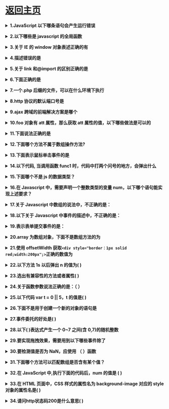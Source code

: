 # [返回主页](https://github.com/yisainan/web-interview/blob/master/README.md)

<b><details><summary>1.JavaScript 以下哪条语句会产生运行错误 </summary></b>

A. var obj = (); B. var obj = []; C. var obj = {}; D. var obj = //;

答案：AD

[参与互动](https://github.com/yisainan/web-interview/issues/543)

</details>

<b><details><summary>2.以下哪些是 javascript 的全局函数</summary></b>

```
A. escape	函数可对字符串进行编码，这样就可以在所有的计算机上读取该字符串。ECMAScript v3 反对使用该方法，应用使用 decodeURI() 和 decodeURIComponent() 替代它。
B. parseFloat	parseFloat() 函数可解析一个字符串，并返回一个浮点数。
该函数指定字符串中的首个字符是否是数字。如果是，则对字符串进行解析，直到到达数字的末端为止，然后以数字返回该数字，而不是作为字符串。
C. eval	 函数可计算某个字符串，并执行其中的的 JavaScript 代码。
D. setTimeout
E. alert
```

答案：ABC

[参与互动](https://github.com/yisainan/web-interview/issues/544)

</details>

<b><details><summary>3.关于 IE 的 window 对象表述正确的有</summary></b>

```
A. window.opener属性本身就是指向window对象
B. window.reload()方法可以用来刷新当前页面  应该是location.reload或者window.location.reload
C. window.location="a.html"和window.location.href="a.html"的作用都是把当前页面替换成a.html页面
D. 定义了全局变量g;可以用window.g的方式来存取该变量
```

答案：ACD

[参与互动](https://github.com/yisainan/web-interview/issues/545)

</details>

<b><details><summary>4.描述错误的是</summary></b>

```
A：HTTP状态码302表示暂时性转移
B:domContentLoaded事件早于onload事件
C: IE678不支持事件捕获
D:localStorage 存储的数据在电脑重启后丢失
```

答案：D

解析：

HTTP 状态码 302 表示被请求的资源暂时转移(Moved temporatily)，然后会给出一个转移后的 URL，而浏览器在处理服务器返回的 302 错误时，原则上会重新建立一个 TCP 连接，然后再取重定向后的 URL 的页面;但是如果页面存在于缓存中，则不重新获取;

onload 事件触发时，页面上所有的 DOM，样式表，脚本，图片，flash 都已经加载完成了，domContentLoaded 事件触发时，仅当 DOM 加载完成，不包括样式表，图片，flash。

C 正确，故选 D

[参与互动](https://github.com/yisainan/web-interview/issues/546)

</details>

<b><details><summary>5.关于 link 和@import 的区别正确的是</summary></b>

```
A: link属于XHTML标签，而@import是CSS提供的;
B：页面被加载时，link会同时被加载，而后者引用的CSS会等到页面被加载完再加载
C：import只在IE5以上才能识别 而link是XHTML标签，无兼容问题
D: link方式的样式的权重高于@import的权重
```

答案：ABCD

[参与互动](https://github.com/yisainan/web-interview/issues/547)

</details>

<b><details><summary>6.下面正确的是</summary></b>

```
A: 跨域问题能通过JsonP方案解决
B：不同子域名间仅能通过修改window.name解决跨域   还可以通过script标签src  jsonp等h5 Java split等
C：只有在IE中可通过iframe嵌套跨域
D：MediaQuery属性是进行视频格式检测的属性是做响应式的
```

答案：A

[参与互动](https://github.com/yisainan/web-interview/issues/548)

</details>

<b><details><summary>7.一个.php 后缀的文件，可以在什么环境下执行</summary></b>

```
A mysql 数据库
B 浏览器
C apache 服务器
D Windows 系统
```

答案: C

解析:php 运行环境 apache

[参与互动](https://github.com/yisainan/web-interview/issues/603)

</details>

<b><details><summary>8.http 协议的默认端口号是</summary></b>

```
A 80
B 8888
C 8080
D 3306
```

答案: A

解析:服务器安装好之后，默认端口号是 80

[参与互动](https://github.com/yisainan/web-interview/issues/604)

</details>

<b><details><summary>9.ajax 跨域的前端解决方案是哪个</summary></b>

```
A cors
B jsonp
C 服务器代理
D promise
```

答案: B

解析:jsonp 是使用标签的 src 属性链接资源接口，在 url 中传递回调函数，实现跨域请求

[参与互动](https://github.com/yisainan/web-interview/issues/605)

</details>

<b><details><summary>10.foo 对象有 att 属性，那么获取 att 属性的值，以下哪些做法是可以的</summary></b>

```
A foo("att")
B foo["att"]
C foo{"att"}
D foo[att]
```

答案: B

[参与互动](https://github.com/yisainan/web-interview/issues/606)

</details>

<b><details><summary>11.下面说法正确的是</summary></b>

```
A setTimeout 函数是同步的
B setInterval 函数是异步的
C setTimeout(function( ) { } ,100) 会立即同步执行
D setInterval 函数会立即执行
```

答案: B

[参与互动](https://github.com/yisainan/web-interview/issues/607)

</details>

<b><details><summary>12.下面哪个方法不属于数组操作方法?</summary></b>

```
A shift()
B pop()
C push()
D replace()
```

答案: D

[参与互动](https://github.com/yisainan/web-interview/issues/608)

</details>

<b><details><summary>13.下面表示鼠标单击事件的是</summary></b>

```
A onclick
B onmouseover
C onmouseout
D onmousemove
```

答案: A

[参与互动](https://github.com/yisainan/web-interview/issues/609)

</details>

<b><details><summary>14.以下代码, 当调用函数 func1 时，代码中打两个问号的地方，会弹出什么</summary></b>

```js
var v1 = 250;
function func1() {
  alert(v1); //？？
  var v1 = 350;
}
```

```
A 250
B 350
C undefined
D 以上都不对
```

答案: C

解析:函数内部的 var v1 声明会提升到当前作用域顶部，但是赋值不会提升，所以 alert 的时候首先弹出当前作用域的 v1，值位 undefined

[参与互动](https://github.com/yisainan/web-interview/issues/610)

</details>

<b><details><summary>15.下面哪个不是 js 的数据类型？</summary></b>

```
A int
B number
C string
D boolean
```

答案: A

[参与互动](https://github.com/yisainan/web-interview/issues/611)

</details>

<b><details><summary>16.在 Javascript 中，需要声明一个整数类型的变量 num，以下哪个语句能实现上述要求？</summary></b>

```
A int num
B number num
C var num
D Integer num
```

答案: C

解析: var 关键字声明变量

[参与互动](https://github.com/yisainan/web-interview/issues/612)

</details>

<b><details><summary>17.关于 Javascript 中数组的说法中，不正确的是：</summary></b>

```
A 数组的长度必须在创建时给定，之后便不能改变
B 由于数组是对象，因此创建数组时可以使用 new 运算符 当然也可以不用的
C 数组内元素的类型可以不同
D 数组可以在声明的同时进行初始化
```

答案: A

解析: js 数组长度是可以变化的

[参与互动](https://github.com/yisainan/web-interview/issues/613)

</details>

<b><details><summary>18.以下关于 Javascript 中事件的描述中，不正确的是：</summary></b>

```
A onclick–鼠标单击事件
B onfocus–获取焦点事件
C onmouseover–鼠标指针移动到事件源对象上时触发的事件
D onsubmit–选择字段时触发的事件
```

答案: D

解析: change 需要选择的字段发生变化时才触发的事件

[参与互动](https://github.com/yisainan/web-interview/issues/614)

</details>

<b><details><summary>19.表示表单提交事件的是：</summary></b>

```
A onmousemove
B onchange
C onclick
D onsubmit
```

答案: D

[参与互动](https://github.com/yisainan/web-interview/issues/615)

</details>

<b><details><summary>20.array 为数组对象，下面不是数组方法的为</summary></b>

```
A array.zero()
B array.map()
C array.filter()
D array.push()
```

答案: A

[参与互动](https://github.com/yisainan/web-interview/issues/616)

</details>

<b><details><summary>21.使用 offsetWidth 获取`<div style="border：1px solid red;width:200px";>`正确的数值为</summary></b>

```
A 199
B 197
C 198
D 202
```

答案: D

解析: offsetWidth 获取的时候包括了边框 并且不带 px 单位

[参与互动](https://github.com/yisainan/web-interview/issues/617)

</details>

<b><details><summary>22.以下方法 1s 以后弹出 n 的值为( )</summary></b>

```js
var n = 10;
setInterval(function() {
  alert(n);
  var n = 100;
}, 1000);
```

```
A 10
B 100
C undefined
D 报错
```

答案: C

解析:
计时函数中，定义的变量 n 有声明提升，被提升到函数作用域顶部，即在 alert()之前，只提升声明，变量赋值位置不变，所以为 undefined

[参与互动](https://github.com/yisainan/web-interview/issues/618)

</details>

<b><details><summary>23.选出有兼容性的方法或者属性( )</summary></b>

```
A event.cancelBubble
B getElementById
C getElementsByTagName
D nodeType
```

答案: A

解析: event.cancelBubble 是 IE 老版本取消事件冒泡的方式

[参与互动](https://github.com/yisainan/web-interview/issues/619)

</details>

<b><details><summary>24.关于函数参数说法正确的是：（ ）</summary></b>

```
A 函数必须有参数
B 函数体中可以使用 arguments 来获取传递的实际参数值
C 函数必须有返回值
D 函数体中可以使用 parameters 来获取传递的实际参数
```

答案: B

解析: 可使用 arguments 在函数体中获取函数调用时的参数列表，在函数调用时，实参个数和形参个数可以不一致。

[参与互动](https://github.com/yisainan/web-interview/issues/620)

</details>

<b><details><summary>25.以下代码 var t = 0 || 5，t 的值是( )</summary></b>

```
A true
B false
C 5
D 0
```

答案: C

解析: 逻辑或的应用 0 位 false

[参与互动](https://github.com/yisainan/web-interview/issues/621)

</details>

<b><details><summary>26.下面不是用于创建一个新的对象的语句是</summary></b>

```
A var d = new Date();
B var f = ( );
C var o = new Object();
D var o = {title: "hello", author: "Tom"};
```

答案: B

[参与互动](https://github.com/yisainan/web-interview/issues/622)

</details>

<b><details><summary>27.事件委托的好处是( )</summary></b>

```
A 减少了事件绑定的数量;对后来动态创建的元素依然有效
B 和普通事件的执行没什么区别
C 降低了程序执行效率
D 以上都不对
```

答案: A

[参与互动](https://github.com/yisainan/web-interview/issues/623)

</details>

<b><details><summary>28.以下( )表达式产生一个 0~7 之间(含 0,7)的随机整数</summary></b>

```
A Math.floor(Math.random()*6)
B Math.floor(Math.random()*7)
C Math. floor(Math.random()\*8)
D Math.ceil(Math.random()8)
```

答案: C

解析:
生成 min ~ max （包含 max）的随机数公式：
Math.floor(Math.random()(max - min+1) + min)

[参与互动](https://github.com/yisainan/web-interview/issues/624)

</details>

<b><details><summary>29.要实现拖拽效果，需要用到以下哪些事件除了</summary></b>

```
A onmousedown
B onmouseup
C onmouseover
D onmousemove
```

答案: C

解析:
鼠标按下（onmousedown），鼠标移动（onmousemove），鼠标抬起（onmouseup）

[参与互动](https://github.com/yisainan/web-interview/issues/625)

</details>

<b><details><summary>30.要检测值是否为 NaN，应使用 （ ）函数</summary></b>

```
A Number( )
B parseInt ( )
C IsNaN( )
D isNaN( )
```

答案: D

[参与互动](https://github.com/yisainan/web-interview/issues/626)

</details>

<b><details><summary>31.下面哪个方法可以匹配数组是否含有某个值？</summary></b>

```
A sort()
B push()
C join()
D indexOf()
```

答案: D

[参与互动](https://github.com/yisainan/web-interview/issues/627)

</details>

<b><details><summary>32.在 JavaScript 中,执行下面的代码后，num 的值是 ( )</summary></b>

```js
var num = 0;
var t = num++ + num++;
```

```
A -1
B 0
C 2
D 13
```

答案: C

解析:
这个代码跟变量 t 没有关系，表达式中完成了两次 num 的自增，所以，结果是 2

[参与互动](https://github.com/yisainan/web-interview/issues/628)

</details>

<b><details><summary>33.在 HTML 页面中，CSS 样式的属性名为 background-image 对应的 style 对象的属性名是( )</summary></b>

```
A background-image
B backgroundImage
C image
D background
```

答案: B

解析: 省略中间的-，后面的单词，首字母大写

[参与互动](https://github.com/yisainan/web-interview/issues/629)

</details>

<b><details><summary>34.请问http状态码200是什么意思( )</summary></b>

```
A 请求成功
B 请求失败
C 无权限访问
D 请求的网页不存在
```

答案: A

解析: 

| 状态码 | 类别                             | 描述                   |
| ------ | -------------------------------- | ---------------------- |
| 1xx    | Informational（信息状态码）      | 接受请求正在处理       |
| 2xx    | Success（成功状态码）            | 请求正常处理完毕       |
| 3xx    | Redirection（重定向状态码）      | 需要附加操作已完成请求 |
| 4xx    | Client Error（客户端错误状态码） | 服务器无法处理请求     |
| 5xx    | Server Error（服务器错误状态码） | 服务器处理请求出错     |

</details>
